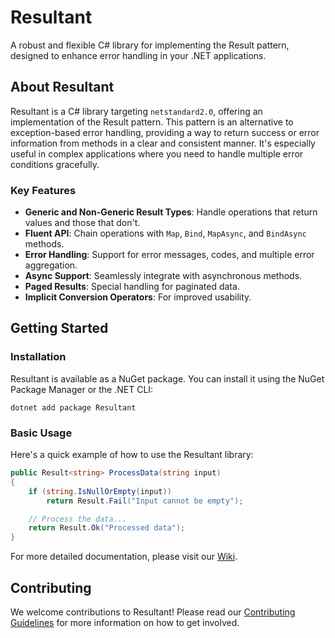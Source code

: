 
# Resultant

A robust and flexible C# library for implementing the Result pattern, designed to enhance error handling in your .NET applications.

## About Resultant

Resultant is a C# library targeting `netstandard2.0`, offering an implementation of the Result pattern. This pattern is an alternative to exception-based error handling, providing a way to return success or error information from methods in a clear and consistent manner. It's especially useful in complex applications where you need to handle multiple error conditions gracefully.

### Key Features

- **Generic and Non-Generic Result Types**: Handle operations that return values and those that don't.
- **Fluent API**: Chain operations with `Map`, `Bind`, `MapAsync`, and `BindAsync` methods.
- **Error Handling**: Support for error messages, codes, and multiple error aggregation.
- **Async Support**: Seamlessly integrate with asynchronous methods.
- **Paged Results**: Special handling for paginated data.
- **Implicit Conversion Operators**: For improved usability.

## Getting Started

### Installation

Resultant is available as a NuGet package. You can install it using the NuGet Package Manager or the .NET CLI:

```shell
dotnet add package Resultant
```

### Basic Usage

Here's a quick example of how to use the Resultant library:

```csharp
public Result<string> ProcessData(string input)
{
    if (string.IsNullOrEmpty(input))
        return Result.Fail("Input cannot be empty");

    // Process the data...
    return Result.Ok("Processed data");
}
```

For more detailed documentation, please visit our [Wiki](https://github.com/adomorn/Resultant/wiki).

## Contributing

We welcome contributions to Resultant! Please read our [Contributing Guidelines](https://github.com/adomorn/Resultant/blob/main/CONTRIBUTING.md) for more information on how to get involved.
